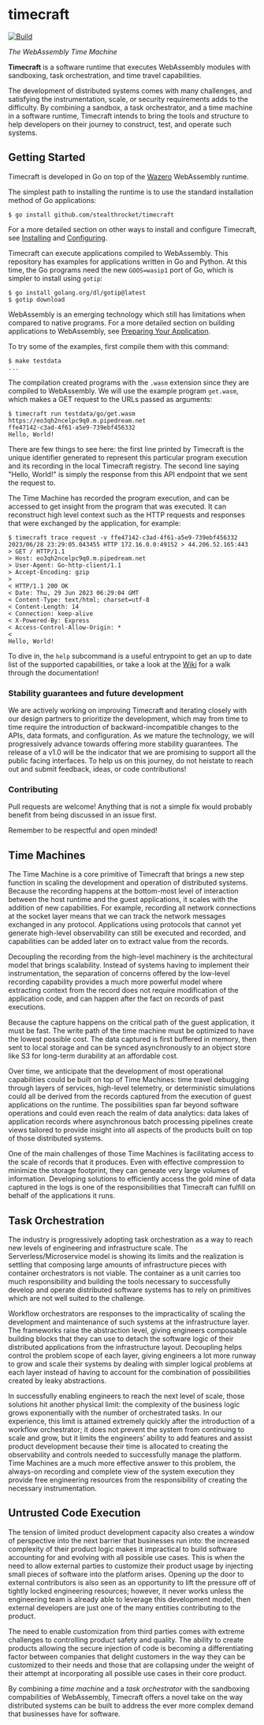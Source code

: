 # timecraft

[![Build](https://github.com/stealthrocket/timecraft/actions/workflows/build.yml/badge.svg)](https://github.com/stealthrocket/timecraft/actions/workflows/build.yml)

_The WebAssembly Time Machine_

**Timecraft** is a software runtime that executes WebAssembly modules with
sandboxing, task orchestration, and time travel capabilities.

The development of distributed systems comes with many challenges, and
satisfying the instrumentation, scale, or security requirements adds to the
difficulty. By combining a sandbox, a task orchestrator, and a time machine
in a software runtime, Timecraft intends to bring the tools and structure to
help developers on their journey to construct, test, and operate such systems.

[configuring]: https://github.com/stealthrocket/timecraft/wiki/Configuring-Timecraft
[installing]:  https://github.com/stealthrocket/timecraft/wiki/Installing-Timecraft
[preparing]:   https://github.com/stealthrocket/timecraft/wiki#preparing-your-application
[wasmedge]:    https://github.com/WasmEdge/WasmEdge
[wazero]:      https://github.com/tetratelabs/wazero
[wiki]:        https://github.com/stealthrocket/timecraft/wiki

## Getting Started

Timecraft is developed in Go on top of the [Wazero][wazero] WebAssembly
runtime.

The simplest path to installing the runtime is to use the standard installation
method of Go applications:
```
$ go install github.com/stealthrocket/timecraft
```
For a more detailed section on other ways to install and configure Timecraft,
see [Installing][installing] and [Configuring][configuring].

Timecraft can execute applications compiled to WebAssembly. This repository
has examples for applications written in Go and Python. At this time, the Go
programs need the new `GOOS=wasip1` port of Go, which is simpler to install
using `gotip`:
```
$ go install golang.org/dl/gotip@latest
$ gotip download
```
WebAssembly is an emerging technology which still has limitations when compared
to native programs. For a more detailed section on building applications to
WebAssembly, see [Preparing Your Application][preparing].

To try some of the examples, first compile them with this command:
```
$ make testdata
...
```

The compilation created programs with the `.wasm` extension since they are
compiled to WebAssembly. We will use the example program `get.wasm`, which
makes a GET request to the URLs passed as arguments:
```
$ timecraft run testdata/go/get.wasm https://eo3qh2ncelpc9q0.m.pipedream.net
ffe47142-c3ad-4f61-a5e9-739ebf456332
Hello, World!
```

There are few things to see here: the first line printed by Timecraft is the
unique identifier generated to represent this particular program execution and
its recording in the local Timecraft registry. The second line saying "Hello,
World!" is simply the response from this API endpoint that we sent the request
to.

The Time Machine has recorded the program execution, and can be accessed to
get insight from the program that was executed. It can reconstruct high level
context such as the HTTP requests and responses that were exchanged by the
application, for example:

```
$ timecraft trace request -v ffe47142-c3ad-4f61-a5e9-739ebf456332
2023/06/28 23:29:05.043455 HTTP 172.16.0.0:49152 > 44.206.52.165:443
> GET / HTTP/1.1
> Host: eo3qh2ncelpc9q0.m.pipedream.net
> User-Agent: Go-http-client/1.1
> Accept-Encoding: gzip
>
< HTTP/1.1 200 OK
< Date: Thu, 29 Jun 2023 06:29:04 GMT
< Content-Type: text/html; charset=utf-8
< Content-Length: 14
< Connection: keep-alive
< X-Powered-By: Express
< Access-Control-Allow-Origin: *
<
Hello, World!
```

To dive in, the `help` subcommand is a useful entrypoint to get an up to date
list of the supported capabilities, or take a look at the [Wiki][wiki] for a
walk through the documentation!

### Stability guarantees and future development

We are actively working on improving Timecraft and iterating closely with
our design partners to prioritize the development, which may from time to time
require the introduction of backward-incompatible changes to the APIs, data
formats, and configuration. As we mature the technology, we will progressively
advance towards offering more stability guarantees. The release of a v1.0 will
be the indicator that we are promising to support all the public facing
interfaces. To help us on this journey, do not heistate to reach out and
submit feedback, ideas, or code contributions!

### Contributing

Pull requests are welcome! Anything that is not a simple fix would probably
benefit from being discussed in an issue first.

Remember to be respectful and open minded!

## Time Machines

The Time Machine is a core primitive of Timecraft that brings a new step
function in scaling the development and operation of distributed systems.
Because the recording happens at the bottom-most level of interaction between
the host runtime and the guest applications, it scales with the addition of new
capabilities. For example, recording all network connections at the socket
layer means that we can track the network messages exchanged in any protocol.
Applications using protocols that cannot yet generate high-level observability
can still be executed and recorded, and capabilities can be added later on to
extract value from the records.

Decoupling the recording from the high-level machinery is the architectural
model that brings scalability. Instead of systems having to implement their
instrumentation, the separation of concerns offered by the low-level recording
capability provides a much more powerful model where extracting context from
the record does not require modification of the application code, and can
happen after the fact on records of past executions.

Because the capture happens on the critical path of the guest application, it
must be fast. The write path of the time machine must be optimized to have the
lowest possible cost. The data captured is first buffered in memory, then sent
to local storage and can be synced asynchronously to an object store like S3
for long-term durability at an affordable cost.

Over time, we anticipate that the development of most operational capabilities
could be built on top of Time Machines: time travel debugging through layers of
services, high-level telemetry, or deterministic simulations could all be
derived from the records captured from the execution of guest applications on
the runtime. The possibilities span far beyond software operations and could
even reach the realm of data analytics: data lakes of application records where
asynchronous batch processing pipelines create views tailored to provide insight
into all aspects of the products built on top of those distributed systems.

One of the main challenges of those Time Machines is facilitating access to the
scale of records that it produces. Even with effective compression to minimize
the storage footprint, they can geneate very large volumes of information.
Developing solutions to efficiently access the gold mine of data captured in the
logs is one of the responsibilities that Timecraft can fulfill on behalf of
the applications it runs.

## Task Orchestration

The industry is progressively adopting task orchestration as a way to reach
new levels of engineering and infrastructure scale. The Serverless/Microservice
model is showing its limits and the realization is settling that composing large
amounts of infrastructure pieces with container orchestrators is not viable.
The container as a unit carries too much responsibility and building the tools
necessary to successfully develop and operate distributed software systems has
to rely on primitives which are not well suited to the challenge.

Workflow orchestrators are responses to the impracticality of scaling the
development and maintenance of such systems at the infrastructure layer.
The frameworks raise the abstraction level, giving engineers composable building
blocks that they can use to detach the software logic of their distributed
applications from the infrastructure layout. Decoupling helps control the
problem scope of each layer, giving engineers a lot more runway to grow and
scale their systems by dealing with simpler logical problems at each layer
instead of having to account for the combination of possibilities created by
leaky abstractions.

In successfully enabling engineers to reach the next level of scale, those
solutions hit another physical limit: the complexity of the business logic
grows exponentially with the number of orchestrated tasks. In our experience,
this limit is attained extremely quickly after the introduction of a workflow
orchestrator; it does not prevent the system from continuing to scale and grow,
but it limits the engineers’ ability to add features and assist product
development because their time is allocated to creating the observability and
controls needed to successfully manage the platform. Time Machines are a much
more effective answer to this problem, the always-on recording and complete
view of the system execution they provide free engineering resources from the
responsibility of creating the necessary instrumentation.

## Untrusted Code Execution

The tension of limited product development capacity also creates a window of
perspective into the next barrier that businesses run into: the increased
complexity of their product logic makes it impractical to build software
accounting for and evolving with all possible use cases. This is when the
need to allow external parties to customize their product usage by injecting
small pieces of software into the platform arises. Opening up the door to
external contributors is also seen as an opportunity to lift the pressure off
of tightly locked engineering resources; however, it never works unless the
engineering team is already able to leverage this development model, then
external developers are just one of the many entities contributing to the
product.

The need to enable customization from third parties comes with extreme
challenges to controlling product safety and quality. The ability to create
products allowing the secure injection of code is becoming a differentiating
factor between companies that delight customers in the way they can be
customized to their needs and those that are collapsing under the weight of
their attempt at incorporating all possible use cases in their core product.

By combining a _time machine_ and a _task orchestrator_ with the sandboxing
compabilities of WebAssembly, Timecraft offers a novel take on the way
distributed systems can be built to address the ever more complex demand that
businesses have for software.
